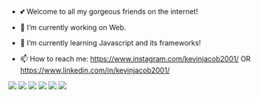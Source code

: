 - 💕 Welcome to all my gorgeous friends on the internet!

- 🔭 I’m currently working on Web.

- 🌱 I’m currently learning Javascript and its frameworks!

- 📫 How to reach me:
                       https://www.instagram.com/kevinjacob2001/    OR   
                       https://www.linkedin.com/in/kevinjacob2001/
                       
<img src="https://img.shields.io/badge/react-%23F7DF1E.svg?&style=for-the-badge&logo=react&logoColor=black" />
<img src="https://img.shields.io/badge/html-%23239120.svg?&style=for-the-badge&logo=html5&logoColor=white
"/>

<img src="https://img.shields.io/badge/css-%23239120.svg?&style=for-the-badge&logo=css3&logoColor=white"/>
<img src="https://img.shields.io/badge/javascript-%23F7DF1E.svg?&style=for-the-badge&logo=javascript&logoColor=black"/>
<img src="https://img.shields.io/badge/bootstrap-%23F7DF1E.svg?&style=for-the-badge&logo=bootstrap&logoColor=black"/>
<img src="https://img.shields.io/badge/sass-%23F7DF1E.svg?&style=for-the-badge&logo=sass&logoColor=black"/>
